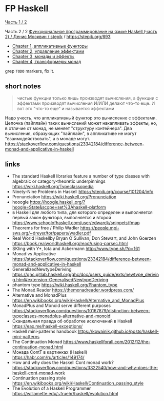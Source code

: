 # FP Haskell

[Часть 1 / 2](https://github.com/vasnake/fp_haskell-c1)

Часть 2 / 2
[Функциональное программирование на языке Haskell (часть 2) / Денис Москвин / stepik](https://stepik.org/course/693/syllabus) /
https://stepik.org/693

- [Chapter 1, аппликативные функторы](./chapter1.md)
- [Chapter 2, управление эффектами](./chapter2.md)
- [Chapter 3, монады и эффекты](./chapter3.md)
- [Chapter 4, трансформеры монад](./chapter4.md)

grep `TODO` markers, fix it.

## short notes

> чистые функции только лишь производят вычисления, а функции с эффектами
производят вычисления И/ИЛИ делают что-то еще. И вот это "что-то еще" и называется эффектами

Надо учесть, что аппликативный функтор это вычисление с эффектами.
Цепочка (пайплайн) таких вычислений может накапливать эффекты, но, в отличие от монад, не меняет "структуру контейнера".
Два вычисления, образующих "пайплайн", в аппликативе не могут "взаимодействовать", а в монаде могут.
https://stackoverflow.com/questions/23342184/difference-between-monad-and-applicative-in-haskell

## links

- The standard Haskell libraries feature a number of type classes with algebraic or category-theoretic underpinnings https://wiki.haskell.org/Typeclassopedia
- Ninety-Nine Problems in Haskell https://stepik.org/course/101204/info
- Pronunciation https://wiki.haskell.org/Pronunciation
- hooogle https://hoogle.haskell.org/?hoogle=State&scope=set%3Ahaskell-platform
- в Haskell для любого типа, для которого определен и выполняется первый закон функтора, выполняется и второй https://www.schoolofhaskell.com/user/edwardk/snippets/fmap
- Theorems for free / Philip Wadler https://people.mpi-sws.org/~dreyer/tor/papers/wadler.pdf
- Real World Haskellby Bryan O'Sullivan, Don Stewart, and John Goerzen https://book.realworldhaskell.org/read/using-parsec.html
- SKIing with Y*, Iota and Ackermann http://www.type.sh/?p=161
- Monad vs Applicative https://stackoverflow.com/questions/23342184/difference-between-monad-and-applicative-in-haskell
- GeneralizedNewtypeDeriving https://ghc.gitlab.haskell.org/ghc/doc/users_guide/exts/newtype_deriving.html#extension-GeneralisedNewtypeDeriving
- phantom type https://wiki.haskell.org/Phantom_type
- The Monad.Reader https://themonadreader.wordpress.com/
- Alternative and MonadPlus https://en.wikibooks.org/wiki/Haskell/Alternative_and_MonadPlus
- MonadPlus and Monoid serve different purposes https://stackoverflow.com/questions/10167879/distinction-between-typeclasses-monadplus-alternative-and-monoid
- Скандальная правда об обработке исключений в Haskell https://eax.me/haskell-exceptions/
- Haskell mini-patterns handbook https://kowainik.github.io/posts/haskell-mini-patterns
- The Continuation Monad https://www.haskellforall.com/2012/12/the-continuation-monad.html
- Монада ContT в картинках (Haskell) https://habr.com/ru/articles/149174/
- How and why does the Haskell Cont monad work? https://stackoverflow.com/questions/3322540/how-and-why-does-the-haskell-cont-monad-work
- Continuation passing style https://en.wikibooks.org/wiki/Haskell/Continuation_passing_style
- The Evolution of a Haskell Programmer https://willamette.edu/~fruehr/haskell/evolution.html
